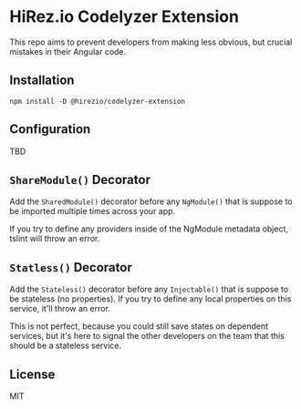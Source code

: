 # HiRez.io Codelyzer Extension

This repo aims to prevent developers from making less obvious, but crucial mistakes in their Angular code.

## Installation

`npm install -D @hirezio/codelyzer-extension`

## Configuration

TBD


## `ShareModule()` Decorator

Add the `SharedModule()` decorator before any `NgModule()` that is suppose to be imported multiple times across your app.

If you try to define any providers inside of the NgModule metadata object, tslint will throw an error.

## `Statless()` Decorator

Add the `Stateless()` decorator before any `Injectable()` that is suppose to be stateless (no properties). 
If you try to define any local properties on this service, it'll throw an error.

This is not perfect, because you could still save states on dependent services, but it's here to signal the other developers on the team that this should be a stateless service. 

## License

MIT
